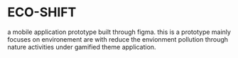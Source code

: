 # ECO-SHIFT
a mobile application prototype built through figma. this is a prototype mainly focuses on environement are with reduce the envionment pollution through nature activities under gamified theme application. 
